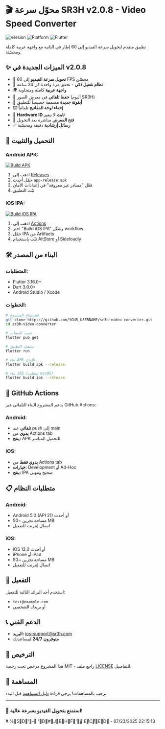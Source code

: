 # 🎬 محوّل سرعة SR3H v2.0.8 - Video Speed Converter

![Version](https://img.shields.io/badge/version-2.0.8-blue.svg)
![Platform](https://img.shields.io/badge/platform-iOS-lightgrey.svg)
![Flutter](https://img.shields.io/badge/Flutter-3.24.5-blue.svg)

تطبيق متقدم لتحويل سرعة الفيديو إلى 60 إطار في الثانية مع واجهة عربية كاملة ومحسّنة.

## ✨ الميزات الجديدة في v2.0.8

- 🚀 **تحويل سرعة الفيديو** إلى 60 FPS محسّن
- 🔐 **نظام تفعيل ذكي** - تحقق مرة واحدة كل 24 ساعة
- 🌍 **واجهة عربية** كاملة ومتجاوبة
- 📱 **حفظ تلقائي** في معرض الصور (ألبوم SR3H)
- 🎨 **أيقونة جديدة** مصممة خصيصاً للتطبيق
- ⌨️ **إخفاء لوحة المفاتيح** تلقائياً
- 🔐 **Hardware ID ثابت** لا يتغير
- 📂 **فتح المعرض** مباشرة بعد التحويل
- ✅ **رسائل إرشادية** دقيقة ومحسّنة

## 📱 التحميل والتثبيت

### Android APK:
[![Build APK](https://github.com/YOUR_USERNAME/sr3h-video-converter/actions/workflows/build-apk.yml/badge.svg)](https://github.com/YOUR_USERNAME/sr3h-video-converter/actions/workflows/build-apk.yml)

1. اذهب إلى [Releases](https://github.com/YOUR_USERNAME/sr3h-video-converter/releases)
2. حمّل أحدث `app-release.apk`
3. فعّل "مصادر غير معروفة" في إعدادات الأمان
4. ثبّت التطبيق

### iOS IPA:
[![Build iOS IPA](https://github.com/YOUR_USERNAME/sr3h-video-converter/actions/workflows/build-ios.yml/badge.svg)](https://github.com/YOUR_USERNAME/sr3h-video-converter/actions/workflows/build-ios.yml)

1. اذهب إلى [Actions](https://github.com/YOUR_USERNAME/sr3h-video-converter/actions)
2. اختر "Build iOS IPA" وشغّل workflow
3. حمّل IPA من Artifacts
4. ثبّت باستخدام AltStore أو Sideloadly

## 🛠️ البناء من المصدر

### المتطلبات:
- Flutter 3.16.0+
- Dart 3.0.0+
- Android Studio / Xcode

### الخطوات:
```bash
# استنساخ المشروع
git clone https://github.com/YOUR_USERNAME/sr3h-video-converter.git
cd sr3h-video-converter

# تثبيت التبعيات
flutter pub get

# تشغيل التطبيق
flutter run

# بناء APK للإنتاج
flutter build apk --release

# بناء iOS (يتطلب macOS)
flutter build ios --release
```

## 🔧 GitHub Actions

يدعم المشروع البناء التلقائي عبر GitHub Actions:

### Android:
- **تلقائي** عند push إلى main
- **يدوي** من Actions tab
- **ينتج:** APK للتحميل المباشر

### iOS:
- **يدوي فقط** من Actions tab
- **خيارات:** Development أو Ad-Hoc
- **ينتج:** IPA صحيح ومهني

## 📋 متطلبات النظام

### Android:
- Android 5.0 (API 21) أو أحدث
- مساحة تخزين ~50 MB
- اتصال إنترنت للتفعيل

### iOS:
- iOS 12.0 أو أحدث
- iPhone أو iPad
- مساحة تخزين ~50 MB
- اتصال إنترنت للتفعيل

## 🔐 التفعيل

استخدم أحد البرائد التالية للتفعيل:
- `test@example.com`
- أو بريدك الشخصي

## 📞 الدعم الفني

- **البريد:** ios-support@sr3h.com
- **متوفرون 24/7** لمساعدتك

## 📄 الترخيص

هذا المشروع مرخص تحت رخصة MIT - راجع ملف [LICENSE](LICENSE) للتفاصيل.

## 🤝 المساهمة

نرحب بالمساهمات! يرجى قراءة [دليل المساهمة](CONTRIBUTING.md) قبل البدء.

---

### 🎉 استمتع بتحويل الفيديو بسرعة عالية!
#   %5D'-  'D#JBHF'*  EC*ED  -   0 7 / 2 3 / 2 0 2 5   2 2 : 1 5 : 1 3  
 